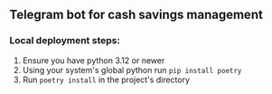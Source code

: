 ## Telegram bot for cash savings management

### Local deployment steps:  
1. Ensure you have python 3.12 or newer
2. Using your system's global python run `pip install poetry`
3. Run `poetry install` in the project's directory
